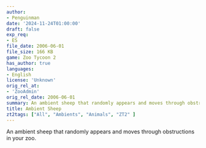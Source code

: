 ```yaml
---
author:
- Penguinman
date: '2024-11-24T01:00:00'
draft: false
exp_req:
- ES
file_date: 2006-06-01
file_size: 166 KB
game: Zoo Tycoon 2
has_author: true
languages:
- English
license: 'Unknown'
orig_rel_at:
- 'ZooAdmin'
orig_rel_date: 2006-06-01
summary: An ambient sheep that randomly appears and moves through obstructions in your zoo.
title: Ambient Sheep
zt2tags: ["All", "Ambients", "Animals", "ZT2" ]
---
```

An ambient sheep that randomly appears and moves through obstructions in your zoo.
